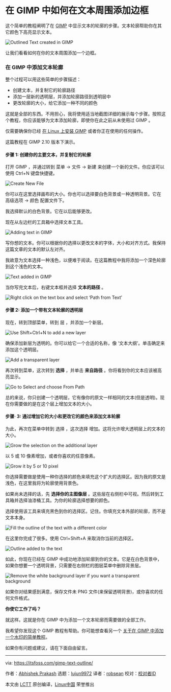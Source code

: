 [#]: collector: (lujun9972)
[#]: translator: (robsean)
[#]: reviewer: ( )
[#]: publisher: ( )
[#]: url: ( )
[#]: subject: (How to Add Border Around Text in GIMP)
[#]: via: (https://itsfoss.com/gimp-text-outline/)
[#]: author: (Abhishek Prakash https://itsfoss.com/author/abhishek/)

在 GIMP 中如何在文本周围添加边框
======

这个简单的教程阐明了在 [GIMP][1] 中显示文本的轮廓的步骤。文本轮廓帮助你在其它颜色下高亮显示文本。

![Outlined Text created in GIMP][2]

让我们看看如何在你的文本周围添加一个边框。

### 在 GIMP 中添加文本轮廓

整个过程可以用这些简单的步骤描述：

  * 创建文本，并复制它的轮廓路径
  * 添加一层新的透明层，并添加轮廓路径到透明层中
  * 更改轮廓的大小，给它添加一种不同的颜色



这就是全部的东西。不用担心，我将使用适当地截图详细的展示每个步骤。按照这个教程，你应该能够为文本添加轮廓，即使你在此之前从未使用过 GIMP 。

仅需要确保你已经 [在 Linux 上安装 GIMP][3] 或者你正在使用的任何操作。

这篇教程在 GIMP 2.10 版本下演示。

#### 步骤 1: 创建你的主要文本，并复制它的轮廓

打开 GIMP ，并通过转到 菜单 -> 文件 -> 新建 来创建一个新的文件。你应该可以使用 Ctrl+N 键盘快捷键。

![Create New File][4]

你可以在这里选择画布的大小。你也可以选择要白色背景或一种透明背景。它在 高级选项 -> 颜色 配置文件下。

我选择默认的白色背景。它在以后能够更改。

现在从左边栏的工具箱中选择文本工具。

![Adding text in GIMP][5]

写你想的文本。你可以根据你的选择以更改文本的字体，大小和对齐方式。我保持这篇文章的文本的默认左对齐。

我故意为文本选择一种浅色，以便难于阅读。在这篇教程中我将添加一个深色轮廓到这个浅色的文本。

![Text added in GIMP][6]

当你写完文本后，右键文本框并选择 **文本的路径** 。

![Right click on the text box and select ‘Path from Text’][7]

#### 步骤 2: 添加一个带有文本轮廓的透明层

现在，转到顶部菜单，转到 层 ，并添加一个新层。

![Use Shift+Ctrl+N to add a new layer][8]

确保添加新层为透明的。你可以给它一个合适的名称，像 ‘文本大纲’。单击确定来添加这个透明层。

![Add a transparent layer][9]

再次转到菜单，这次转到 **选择** ，并单击 **来自路径** 。你将看到你的文本应该被高亮显示。

![Go to Select and choose From Path][10]

总的来说，你只创建一个透明层，它有像你的原文一样相同的文本(但是透明)。现在你需要做的是在这个层上增加文本的大小。

#### 步骤· 3: 通过增加它的大小和更改它的颜色来添加文本轮廓

为此，再次在菜单中转到 选择 ，这次选择 增加。这将允许增大透明层上的文本的大小。

![Grow the selection on the additional layer][11]

以 5 或 10 像素增加，或者你喜欢的任意像素。

![Grow it by 5 or 10 pixel][12]

你选择需要做是使用一种你选择的颜色来填充这个扩大的选择区。因为我的原文是浅色，在这里我将为轮廓使用背景色。

如果尚未选择的话，先 **选择你的主图像层** 。这些层在右侧栏中可视。然后转到工具箱并选择油漆桶工具。为你的轮廓选择想要的颜色。

选择使用该工具来填充黑色到你的选择区。记住。你填充文本外部的轮廓，而不是文本本身。

![Fill the outline of the text with a different color][13]

在这里你完成了很多。使用 Ctrl+Shift+A 来取消你当前的选择区。

![Outline added to the text][14]

如此，你现在已经在 GIMP 中成功地添加轮廓到你的文本。它是在白色背景中，如果你想要一个透明背景，只需要在右侧栏的图层菜单中删除背景层。

![Remove the white background layer if you want a transparent background][15]

如果你对结果感到满意，保存文件未 PNG 文件(来保留透明背景)，或你喜欢的任何文件格式。

**你使它工作了吗？**

就这样。这就是你在 GIMP 中为添加一个文本轮廓而需要做的全部工作。

我希望你发现这个 GIMP 教程有帮助。你可能想查看另一个 [关于在 GIMP 中添加一个水印的简单教程][16]。

如果你有问题或建议，请在下面自由留言。

--------------------------------------------------------------------------------

via: https://itsfoss.com/gimp-text-outline/

作者：[Abhishek Prakash][a]
选题：[lujun9972][b]
译者：[robsean](https://github.com/robsean)
校对：[校对者ID](https://github.com/校对者ID)

本文由 [LCTT](https://github.com/LCTT/TranslateProject) 原创编译，[Linux中国](https://linux.cn/) 荣誉推出

[a]: https://itsfoss.com/author/abhishek/
[b]: https://github.com/lujun9972
[1]: https://www.gimp.org/
[2]: https://i1.wp.com/itsfoss.com/wp-content/uploads/2019/12/outlined_text_GIMP.png?ssl=1
[3]: https://itsfoss.com/gimp-2-10-release/
[4]: https://i2.wp.com/itsfoss.com/wp-content/uploads/2019/12/create_outline_text_gimp_1.jpeg?ssl=1
[5]: https://i0.wp.com/itsfoss.com/wp-content/uploads/2019/12/outline_text_gimp_2.jpg?ssl=1
[6]: https://i0.wp.com/itsfoss.com/wp-content/uploads/2019/12/outline_text_gimp-3.jpg?ssl=1
[7]: https://i0.wp.com/itsfoss.com/wp-content/uploads/2019/12/outline_text_gimp_4.jpg?ssl=1
[8]: https://i1.wp.com/itsfoss.com/wp-content/uploads/2019/12/outline_text_gimp_5.jpg?ssl=1
[9]: https://i0.wp.com/itsfoss.com/wp-content/uploads/2019/12/outline_text_gimp_6.jpg?ssl=1
[10]: https://i1.wp.com/itsfoss.com/wp-content/uploads/2019/12/outline_text_gimp_7.jpg?ssl=1
[11]: https://i1.wp.com/itsfoss.com/wp-content/uploads/2019/12/outline_text_gimp_8.jpg?ssl=1
[12]: https://i1.wp.com/itsfoss.com/wp-content/uploads/2019/12/outline_text_gimp_9.jpg?ssl=1
[13]: https://i2.wp.com/itsfoss.com/wp-content/uploads/2019/12/outline_text_gimp_10.jpg?ssl=1
[14]: https://i0.wp.com/itsfoss.com/wp-content/uploads/2019/12/outline_text_gimp_11.jpg?ssl=1
[15]: https://i0.wp.com/itsfoss.com/wp-content/uploads/2019/12/outline_text_gimp_12.jpg?ssl=1
[16]: https://itsfoss.com/add-watermark-gimp-linux/
